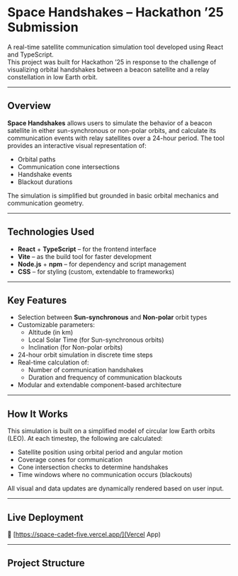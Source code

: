 # Space Handshakes – Hackathon ’25 Submission

A real-time satellite communication simulation tool developed using React and TypeScript.  
This project was built for Hackathon ’25 in response to the challenge of visualizing orbital handshakes between a beacon satellite and a relay constellation in low Earth orbit.

---

## Overview

**Space Handshakes** allows users to simulate the behavior of a beacon satellite in either sun-synchronous or non-polar orbits, and calculate its communication events with relay satellites over a 24-hour period. The tool provides an interactive visual representation of:

- Orbital paths
- Communication cone intersections
- Handshake events
- Blackout durations

The simulation is simplified but grounded in basic orbital mechanics and communication geometry.

---

## Technologies Used

- **React** + **TypeScript** – for the frontend interface
- **Vite** – as the build tool for faster development
- **Node.js** + **npm** – for dependency and script management
- **CSS** – for styling (custom, extendable to frameworks)

---

## Key Features

- Selection between **Sun-synchronous** and **Non-polar** orbit types
- Customizable parameters:
  - Altitude (in km)
  - Local Solar Time (for Sun-synchronous orbits)
  - Inclination (for Non-polar orbits)
- 24-hour orbit simulation in discrete time steps
- Real-time calculation of:
  - Number of communication handshakes
  - Duration and frequency of communication blackouts
- Modular and extendable component-based architecture

---

## How It Works

This simulation is built on a simplified model of circular low Earth orbits (LEO). At each timestep, the following are calculated:

- Satellite position using orbital period and angular motion
- Coverage cones for communication
- Cone intersection checks to determine handshakes
- Time windows where no communication occurs (blackouts)

All visual and data updates are dynamically rendered based on user input.

---

## Live Deployment

🔗 [https://space-cadet-five.vercel.app/](Vercel App)  

---

## Project Structure
